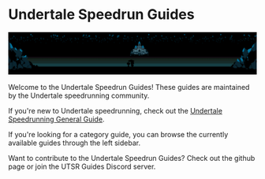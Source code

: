 # Undertale Speedrun Guides
<img src='./Images/UTSRGuidesHeader.png'></img>

Welcome to the Undertale Speedrun Guides! These guides are maintained by the Undertale speedrunning community.

If you're new to Undertale speedrunning, check out the [Undertale Speedrunning General Guide](/GeneralGuides/GeneralGuide).

If you're looking for a category guide, you can browse the currently available guides through the left sidebar.

Want to contribute to the Undertale Speedrun Guides? Check out the github page or join the UTSR Guides Discord server.
